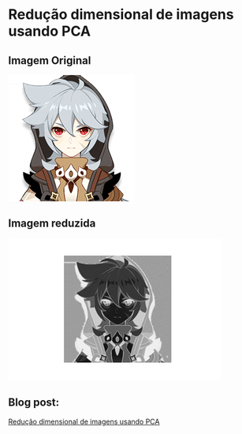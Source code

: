 # Redução dimensional de imagens usando PCA


## Imagem Original
![razor](razor.png "Original")

## Imagem reduzida
![razor reconstructed](razor_reconstruced.png "Reconstruioda")

## Blog post: 
[Redução dimensional de imagens usando PCA](https://medium.com/@levyvix/comprimindo-imagens-com-componentes-principais-799a0b8bfb7c)